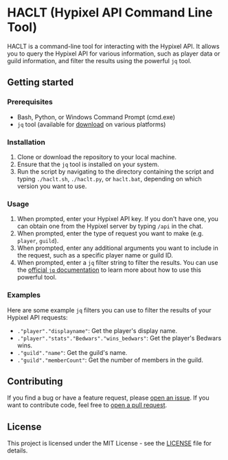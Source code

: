 # HACLT (Hypixel API Command Line Tool)

HACLT is a command-line tool for interacting with the Hypixel API. It allows you to query the Hypixel API for various information, such as player data or guild information, and filter the results using the powerful `jq` tool.

## Getting started

### Prerequisites

- Bash, Python, or Windows Command Prompt (cmd.exe)
- `jq` tool (available for [download](https://stedolan.github.io/jq/download/) on various platforms)

### Installation

1. Clone or download the repository to your local machine.
2. Ensure that the `jq` tool is installed on your system.
3. Run the script by navigating to the directory containing the script and typing `./haclt.sh`, `./haclt.py`, or `haclt.bat`, depending on which version you want to use.

### Usage

1. When prompted, enter your Hypixel API key. If you don't have one, you can obtain one from the Hypixel server by typing `/api` in the chat.
2. When prompted, enter the type of request you want to make (e.g. `player`, `guild`).
3. When prompted, enter any additional arguments you want to include in the request, such as a specific player name or guild ID.
4. When prompted, enter a `jq` filter string to filter the results. You can use the [official `jq` documentation](https://stedolan.github.io/jq/manual/) to learn more about how to use this powerful tool.

### Examples

Here are some example `jq` filters you can use to filter the results of your Hypixel API requests:

- `."player"."displayname"`: Get the player's display name.
- `."player"."stats"."Bedwars"."wins_bedwars"`: Get the player's Bedwars wins.
- `."guild"."name"`: Get the guild's name.
- `."guild"."memberCount"`: Get the number of members in the guild.

## Contributing

If you find a bug or have a feature request, please [open an issue](https://github.com/example/haclt/issues). If you want to contribute code, feel free to [open a pull request](https://github.com/example/haclt/pulls).

## License

This project is licensed under the MIT License - see the [LICENSE](LICENSE) file for details.
